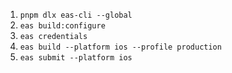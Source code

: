 1. `pnpm dlx eas-cli --global`
2. `eas build:configure`
3. `eas credentials`
4. `eas build --platform ios --profile production`
5. `eas submit --platform ios`

